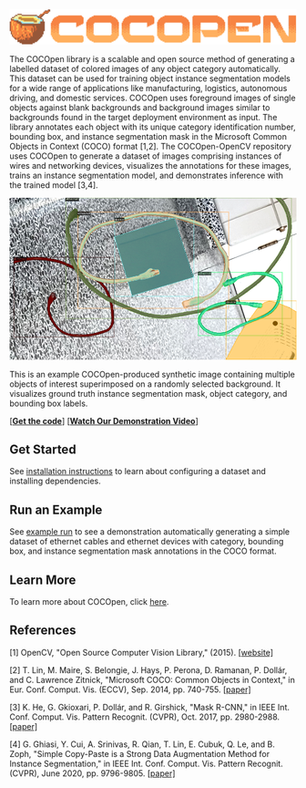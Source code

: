 <p align="center">
  <img src="https://github.com/RMDLO/COCOpen-OpenCV/blob/main/docs/images/logo.png?raw=true" title="COCOpen Logo">
</p>

The COCOpen library is a scalable and open source method of generating a labelled dataset of colored images of any object category automatically. This dataset can be used for training object instance segmentation models for a wide range of applications like manufacturing, logistics, autonomous driving, and domestic services. COCOpen uses foreground images of single objects against blank backgrounds and background images similar to backgrounds found in the target deployment environment as input. The library annotates each object with its unique category identification number, bounding box, and instance segmentation mask in the Microsoft Common Objects in Context (COCO) format [1,2]. The COCOpen-OpenCV repository uses COCOpen to generate a dataset of images comprising instances of wires and networking devices, visualizes the annotations for these images, trains an instance segmentation model, and demonstrates inference with the trained model [3,4].


<p align="center">
  <img src="https://github.com/RMDLO/COCOpen-OpenCV/blob/main/docs/images/0.png?raw=true" title="Visualization of COCOpen Automatic Instance Segmentation" width="600px"> <figcaption>This is an example COCOpen-produced synthetic image containing multiple objects of interest superimposed on a randomly selected background. It visualizes ground truth instance segmentation mask, object category, and bounding box labels.</figcaption>
</p>

[[**Get the code**](https://github.com/RMDLO/COCOpen-OpenCV)] [[**Watch Our Demonstration Video**](https://youtu.be/H16CpeIdEHY)]

## **Get Started**
See [installation instructions](https://github.com/RMDLO/COCOpen-OpenCV/blob/main/docs/INSTALLATION.md) to learn about configuring a dataset and installing dependencies.

## **Run an Example**
See [example run](https://github.com/RMDLO/COCOpen-OpenCV/blob/main/docs/EXAMPLE_RUN.md) to see a demonstration automatically generating a simple dataset of ethernet cables and ethernet devices with category, bounding box, and instance segmentation mask annotations in the COCO format.

## **Learn More**
To learn more about COCOpen, click [here](https://github.com/RMDLO/COCOpen-OpenCV/blob/main/docs/LEARN_MORE.md).

## **References**
<a id="1">[1]</a> 
OpenCV, "Open Source Computer Vision Library," (2015). [[website]](https://opencv.org/)

<a id="2">[2]</a> 
T. Lin, M. Maire, S. Belongie, J. Hays, P. Perona, D. Ramanan, P. Dollár, and C. Lawrence Zitnick, "Microsoft COCO: Common Objects in Context," in Eur. Conf. Comput. Vis. (ECCV), Sep. 2014, pp. 740-755. [[paper]](https://link.springer.com/chapter/10.1007/978-3-319-10602-1_48)

<a id="3">[3]</a> 
K. He, G. Gkioxari, P. Dollár, and R. Girshick, "Mask R-CNN," in IEEE Int. Conf. Comput. Vis. Pattern Recognit. (CVPR), Oct. 2017, pp. 2980-2988. [[paper]](https://ieeexplore.ieee.org/document/8237584)

<a id="4">[4]</a> 
G. Ghiasi, Y. Cui, A. Srinivas, R. Qian, T. Lin, E. Cubuk, Q. Le, and B. Zoph, "Simple Copy-Paste is a Strong Data Augmentation Method for Instance Segmentation," in IEEE Int. Conf. Comput. Vis. Pattern Recognit. (CVPR), June 2020, pp. 9796-9805. [[paper]](https://openaccess.thecvf.com/content/CVPR2021/papers/Ghiasi_Simple_Copy-Paste_Is_a_Strong_Data_Augmentation_Method_for_Instance_CVPR_2021_paper.pdf)